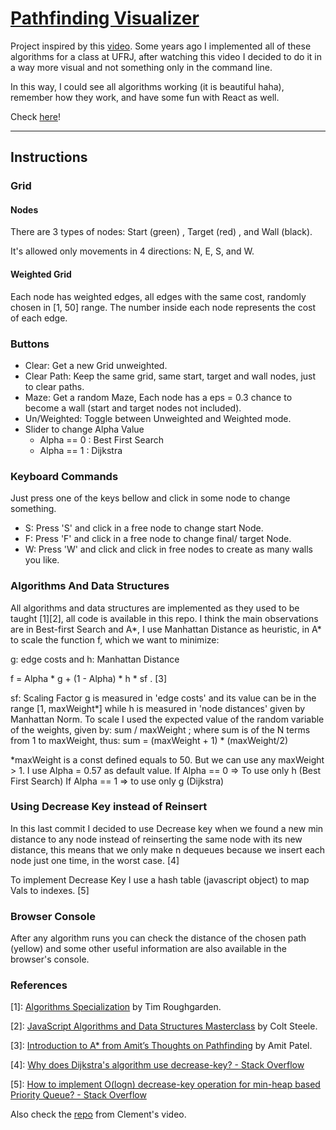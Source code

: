 <!-- TODO: Update Add for Bellman-Ford and instructions for new buttons -->

# [Pathfinding Visualizer](https://lyanghiga.github.io/pathfinding-visualizer/)

Project inspired by this [video](https://www.youtube.com/watch?v=msttfIHHkak). Some years ago I implemented all of these algorithms for a class at UFRJ, after watching this video I decided to do it in a way more visual and not something only in the command line.

In this way, I could see all algorithms working (it is beautiful haha), remember how they work, and have some fun with React as well.

Check [here](https://lyanghiga.github.io/pathfinding-visualizer/)!

---

## Instructions

### Grid

#### Nodes

There are 3 types of nodes: Start (green) , Target (red) , and Wall (black).

It's allowed only movements in 4 directions: N, E, S, and W.

#### Weighted Grid

Each node has weighted edges, all edges with the same cost, randomly chosen in [1, 50] range. The number inside each node represents the cost of each edge.

### Buttons

- Clear: Get a new Grid unweighted.
- Clear Path: Keep the same grid, same start, target and wall nodes, just to clear paths.
- Maze: Get a random Maze, Each node has a eps = 0.3 chance to become a wall (start and target nodes not included).
- Un/Weighted: Toggle between Unweighted and Weighted mode.
- Slider to change Alpha Value
  - Alpha == 0 : Best First Search
  - Alpha == 1 : Dijkstra

### Keyboard Commands

Just press one of the keys bellow and click in some node to change something.

- S: Press 'S' and click in a free node to change start Node.
- F: Press 'F' and click in a free node to change final/ target Node.
- W: Press 'W' and click and click in free nodes to create as many walls you like.

### Algorithms And Data Structures

All algorithms and data structures are implemented as they used to be taught [1][2], all code is available in this repo. I think the main observations are in Best-first Search and A*, I use Manhattan Distance as heuristic, in A* to scale the function f, which we want to minimize:

g: edge costs and h: Manhattan Distance

f = Alpha \* g + (1 - Alpha) \* h \* sf . [3]

sf: Scaling Factor
g is measured in 'edge costs' and its value can be in the range [1, maxWeight*] while h is measured in 'node distances' given by Manhattan Norm.
To scale I used the expected value of the random variable of the weights, given by:
sum / maxWeight ; where sum is of the N terms from 1 to maxWeight, thus:
sum = (maxWeight + 1) \* (maxWeight/2)

\*maxWeight is a const defined equals to 50. But we can use any maxWeight > 1.
I use Alpha = 0.57 as default value.
If Alpha == 0 => To use only h (Best First Search)
If Alpha == 1 => to use only g (Dijkstra)

### Using Decrease Key instead of Reinsert

In this last commit I decided to use Decrease key when we found a new min distance to any node instead of reinserting the same node with its new distance, this means that we only make n dequeues because we insert each node just one time, in the worst case. [4]

To implement Decrease Key I use a hash table (javascript object) to map Vals to indexes. [5]

### Browser Console

After any algorithm runs you can check the distance of the chosen path (yellow) and some other useful information are also available in the browser's console.

### References

[1]: [Algorithms Specialization](https://www.coursera.org/specializations/algorithms) by Tim Roughgarden.

[2]: [JavaScript Algorithms and Data Structures Masterclass](https://www.udemy.com/course/js-algorithms-and-data-structures-masterclass/) by Colt Steele.

[3]: [Introduction to A\* from Amit’s Thoughts on Pathfinding](http://theory.stanford.edu/~amitp/GameProgramming/AStarComparison.html) by Amit Patel.

[4]: [Why does Dijkstra's algorithm use decrease-key? - Stack Overflow](https://stackoverflow.com/questions/9255620/why-does-dijkstras-algorithm-use-decrease-key)

[5]: [How to implement O(logn) decrease-key operation for min-heap based Priority Queue? - Stack Overflow
](https://stackoverflow.com/questions/17009056/how-to-implement-ologn-decrease-key-operation-for-min-heap-based-priority-queu)

Also check the [repo](https://github.com/clementmihailescu/Pathfinding-Visualizer-Tutorial) from Clement's video.
